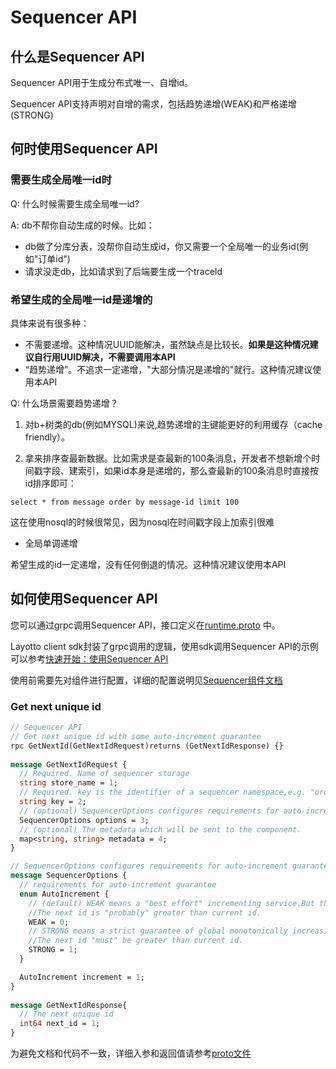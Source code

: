 # Sequencer API
## 什么是Sequencer API
Sequencer API用于生成分布式唯一、自增id。

Sequencer API支持声明对自增的需求，包括趋势递增(WEAK)和严格递增(STRONG)

## 何时使用Sequencer API
### 需要生成全局唯一id时
Q: 什么时候需要生成全局唯一id?

A: db不帮你自动生成的时候。比如：
- db做了分库分表，没帮你自动生成id，你又需要一个全局唯一的业务id(例如"订单id")
- 请求没走db，比如请求到了后端要生成一个traceId

### 希望生成的全局唯一id是递增的
具体来说有很多种：
- 不需要递增。这种情况UUID能解决，虽然缺点是比较长。**如果是这种情况建议自行用UUID解决，不需要调用本API**
- “趋势递增”。不追求一定递增，"大部分情况是递增的"就行。这种情况建议使用本API

Q: 什么场景需要趋势递增？

1. 对b+树类的db(例如MYSQL)来说,趋势递增的主键能更好的利用缓存（cache friendly）。

2. 拿来排序查最新数据。比如需求是查最新的100条消息，开发者不想新增个时间戳字段、建索引，如果id本身是递增的，那么查最新的100条消息时直接按id排序即可：
```
select * from message order by message-id limit 100
```
这在使用nosql的时候很常见，因为nosql在时间戳字段上加索引很难

- 全局单调递增

希望生成的id一定递增，没有任何倒退的情况。这种情况建议使用本API

## 如何使用Sequencer API
您可以通过grpc调用Sequencer API，接口定义在[runtime.proto](https://github.com/mosn/layotto/blob/main/spec/proto/runtime/v1/runtime.proto) 中。

Layotto client sdk封装了grpc调用的逻辑，使用sdk调用Sequencer API的示例可以参考[快速开始：使用Sequencer API](zh/start/sequencer/start.md)

使用前需要先对组件进行配置，详细的配置说明见[Sequencer组件文档](zh/component_specs/sequencer/common.md)

### Get next unique id
```protobuf
// Sequencer API
// Get next unique id with some auto-increment guarantee
rpc GetNextId(GetNextIdRequest)returns (GetNextIdResponse) {}
  
message GetNextIdRequest {
  // Required. Name of sequencer storage
  string store_name = 1;
  // Required. key is the identifier of a sequencer namespace,e.g. "order_table".
  string key = 2;
  // (optional) SequencerOptions configures requirements for auto-increment guarantee
  SequencerOptions options = 3;
  // (optional) The metadata which will be sent to the component.
  map<string, string> metadata = 4;
}

// SequencerOptions configures requirements for auto-increment guarantee
message SequencerOptions {
  // requirements for auto-increment guarantee
  enum AutoIncrement {
    // (default) WEAK means a "best effort" incrementing service.But there is no strict guarantee of global monotonically increasing.
    //The next id is "probably" greater than current id.
    WEAK = 0;
    // STRONG means a strict guarantee of global monotonically increasing.
    //The next id "must" be greater than current id.
    STRONG = 1;
  }

  AutoIncrement increment = 1;
}
  
message GetNextIdResponse{
  // The next unique id
  int64 next_id = 1;
}
```
为避免文档和代码不一致，详细入参和返回值请参考[proto文件](https://github.com/mosn/layotto/blob/main/spec/proto/runtime/v1/runtime.proto)
